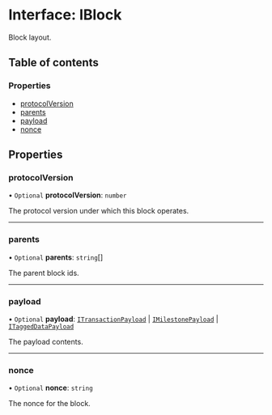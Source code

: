 # Interface: IBlock

Block layout.

## Table of contents

### Properties

- [protocolVersion](IBlock.md#protocolversion)
- [parents](IBlock.md#parents)
- [payload](IBlock.md#payload)
- [nonce](IBlock.md#nonce)

## Properties

### protocolVersion

• `Optional` **protocolVersion**: `number`

The protocol version under which this block operates.

___

### parents

• `Optional` **parents**: `string`[]

The parent block ids.

___

### payload

• `Optional` **payload**: [`ITransactionPayload`](ITransactionPayload.md) \| [`IMilestonePayload`](IMilestonePayload.md) \| [`ITaggedDataPayload`](ITaggedDataPayload.md)

The payload contents.

___

### nonce

• `Optional` **nonce**: `string`

The nonce for the block.
